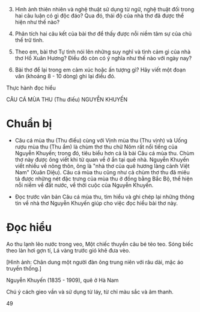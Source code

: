 3. Hình ảnh thiên nhiên và nghệ thuật sử dụng từ ngữ, nghệ thuật đối trong hai câu luận có gì độc đáo? Qua đó, thái độ của nhà thơ đã được thể hiện như thế nào?

4. Phân tích hai câu kết của bài thơ để thấy được nỗi niềm tâm sự của chủ thể trữ tình.

5. Theo em, bài thơ Tự tình nói lên những suy nghĩ và tình cảm gì của nhà thơ Hồ Xuân Hương? Điều đó còn có ý nghĩa như thế nào với ngày nay?

6. Bài thơ để lại trong em cảm xúc hoặc ấn tượng gì? Hãy viết một đoạn văn (khoảng 8 - 10 dòng) ghi lại điều đó.

Thực hành đọc hiểu

CÂU CÁ MÙA THU
(Thu điếu)
NGUYỄN KHUYẾN

# Chuẩn bị

- Câu cá mùa thu (Thu điếu) cùng với Vịnh mùa thu (Thu vịnh) và Uống rượu mùa thu (Thu ẩm) là chùm thơ thu chữ Nôm rất nổi tiếng của Nguyễn Khuyến; trong đó, tiêu biểu hơn cả là bài Câu cá mùa thu. Chùm thơ này được ông viết khi từ quan về ở ẩn tại quê nhà. Nguyễn Khuyến viết nhiều về nông thôn, ông là "nhà thơ của quê hương làng cảnh Việt Nam" (Xuân Diệu). Câu cá mùa thu cũng như cả chùm thơ thu đã miêu tả được những nét đặc trưng của mùa thu ở đồng bằng Bắc Bộ, thể hiện nỗi niềm về đất nước, về thời cuộc của Nguyễn Khuyến.

- Đọc trước văn bản Câu cá mùa thu, tìm hiểu và ghi chép lại những thông tin về nhà thơ Nguyễn Khuyến giúp cho việc đọc hiểu bài thơ này.

# Đọc hiểu

Ao thu lạnh lẽo nước trong veo,
Một chiếc thuyền câu bé tẻo teo.
Sóng biếc theo làn hơi gợn tí,
Lá vàng trước gió khẽ đưa vèo.

[Hình ảnh: Chân dung một người đàn ông trung niên với râu dài, mặc áo truyền thống.]

Nguyễn Khuyến
(1835 - 1909), quê ở Hà Nam

Chú ý cách gieo vần và sử dụng từ láy, từ chỉ màu sắc và âm thanh.

49